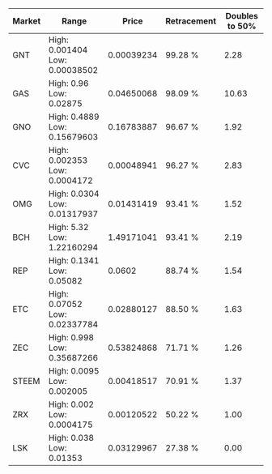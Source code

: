 | Market | Range | Price| Retracement | Doubles to 50% |
| --- | --- | --- | --- | --- |
| GNT | High: 0.001404<br />Low: 0.00038502 | 0.00039234 | 99.28 % | 2.28 |
| GAS | High: 0.96<br />Low: 0.02875 | 0.04650068 | 98.09 % | 10.63 |
| GNO | High: 0.4889<br />Low: 0.15679603 | 0.16783887 | 96.67 % | 1.92 |
| CVC | High: 0.002353<br />Low: 0.0004172 | 0.00048941 | 96.27 % | 2.83 |
| OMG | High: 0.0304<br />Low: 0.01317937 | 0.01431419 | 93.41 % | 1.52 |
| BCH | High: 5.32<br />Low: 1.22160294 | 1.49171041 | 93.41 % | 2.19 |
| REP | High: 0.1341<br />Low: 0.05082 | 0.0602 | 88.74 % | 1.54 |
| ETC | High: 0.07052<br />Low: 0.02337784 | 0.02880127 | 88.50 % | 1.63 |
| ZEC | High: 0.998<br />Low: 0.35687266 | 0.53824868 | 71.71 % | 1.26 |
| STEEM | High: 0.0095<br />Low: 0.002005 | 0.00418517 | 70.91 % | 1.37 |
| ZRX | High: 0.002<br />Low: 0.0004175 | 0.00120522 | 50.22 % | 1.00 |
| LSK | High: 0.038<br />Low: 0.01353 | 0.03129967 | 27.38 % | 0.00 |
